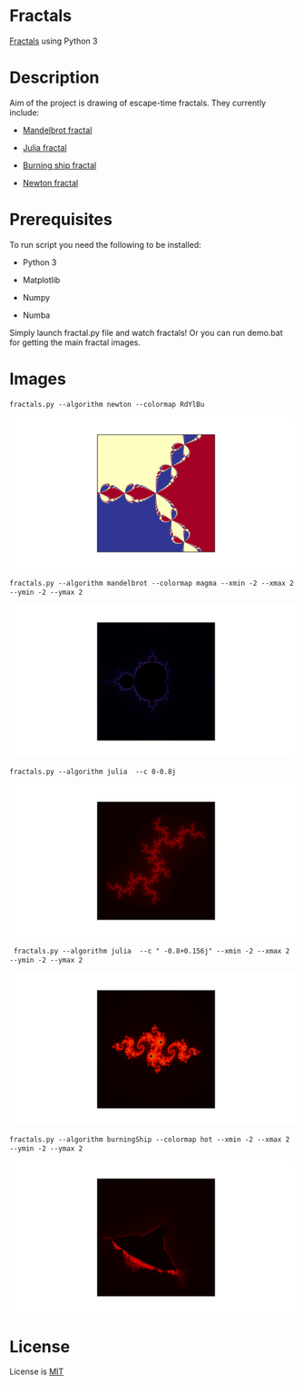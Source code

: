 # Fractals

[Fractals](https://en.wikipedia.org/wiki/Fractal) using Python 3

# Description

Aim of the project is drawing of escape-time fractals. They currently include:

* [Mandelbrot fractal](https://en.wikipedia.org/wiki/Mandelbrot_set)

* [Julia fractal](https://en.wikipedia.org/wiki/Julia_set)

* [Burning ship fractal](https://en.wikipedia.org/wiki/Burning_Ship_fractal)

* [Newton fractal](https://en.wikipedia.org/wiki/Newton_fractal)

# Prerequisites

To run script you need the following to be installed:

* Python 3

* Matplotlib

* Numpy

* Numba 

Simply launch fractal.py file and watch fractals! Or you can run demo.bat for getting the main fractal images.

# Images
    
    fractals.py --algorithm newton --colormap RdYlBu 
    
![Alt Newton](/images/newton.png?raw=true "Newton")

    fractals.py --algorithm mandelbrot --colormap magma --xmin -2 --xmax 2 --ymin -2 --ymax 2

![Alt Mandelbrot](/images/mandelbrot.png?raw=true "Mandelbrot")

    fractals.py --algorithm julia  --c 0-0.8j
    
 ![Alt Julia](/images/julia0_8_j.png?raw=true "Julia")
 
     fractals.py --algorithm julia  --c " -0.8+0.156j" --xmin -2 --xmax 2 --ymin -2 --ymax 2
    
 ![Alt Julia](/images/julia0_8_0_156_j.png?raw=true "Julia")

    fractals.py --algorithm burningShip --colormap hot --xmin -2 --xmax 2 --ymin -2 --ymax 2

![Alt Burning Ship](/images/burningShip.png?raw=true "Burning Ship")


# License

License is [MIT](../master/LICENSE)


